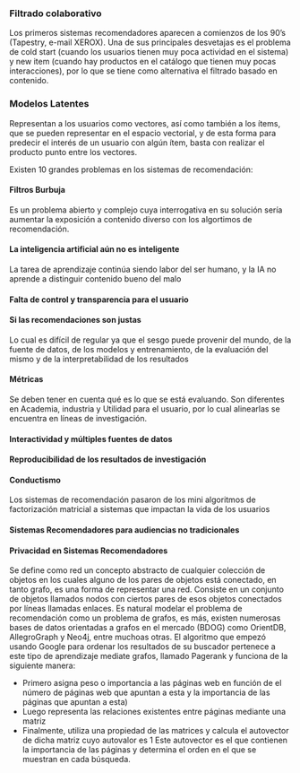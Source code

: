 


### Filtrado colaborativo
Los primeros sistemas recomendadores aparecen a comienzos de los 90’s (Tapestry, e-mail XEROX). Una de sus principales desvetajas es el problema de cold start (cuando los usuarios tienen muy poca actividad en el sistema) y new item (cuando hay productos en el catálogo que tienen muy pocas interacciones), por lo que se tiene como alternativa el filtrado basado en contenido.

### Modelos Latentes
Representan a los usuarios como vectores, así como también a los ítems, que se pueden representar en el espacio vectorial, y de esta forma para predecir el interés de un usuario con algún ítem, basta con realizar el producto punto entre los vectores.

Existen 10 grandes problemas en los sistemas de recomendación:
#### Filtros Burbuja
Es un problema abierto y complejo cuya interrogativa en su solución sería aumentar la exposición a contenido diverso con los algortimos de recomendación.
#### La inteligencia artificial aún no es inteligente
La tarea de aprendizaje continúa siendo labor del ser humano, y la IA no aprende a distinguir contenido bueno del malo
#### Falta de control y transparencia para el usuario
#### Si las recomendaciones son justas
Lo cual es difícil de regular ya que el sesgo puede provenir del mundo, de la fuente de datos, de los modelos y entrenamiento, de la evaluación del mismo y de la interpretabilidad de los resultados
#### Métricas
Se deben tener en cuenta qué es lo que se está evaluando. Son diferentes en Academia, industria y Utilidad para el usuario, por lo cual alinearlas se encuentra en líneas de investigación.
#### Interactividad y múltiples fuentes de datos
#### Reproducibilidad de los resultados de investigación
#### Conductismo
Los sistemas de recomendación pasaron de los mini algoritmos de factorización matricial a sistemas que impactan la vida de los usuarios
#### Sistemas Recomendadores para audiencias no tradicionales
#### Privacidad en Sistemas Recomendadores

Se define como red un concepto abstracto de cualquier colección de objetos en los cuales alguno de los pares de objetos está conectado, en tanto grafo, es una forma de representar una red. Consiste en un conjunto de objetos llamados nodos con ciertos pares de esos objetos conectados por líneas llamadas enlaces.
Es natural modelar el problema de recomendación como un problema de grafos, es más, existen numerosas bases de datos orientadas a grafos en el mercado (BDOG) como OrientDB, AllegroGraph y Neo4j, entre muchoas otras.
El algoritmo que empezó usando Google para ordenar los resultados de su buscador pertenece a este tipo de aprendizaje mediate grafos, llamado Pagerank y funciona de la siguiente manera:
-	Primero asigna peso o importancia a las páginas web en función de el número de páginas web que apuntan a esta y la importancia de las páginas que apuntan a esta)
-	Luego representa las relaciones existentes entre páginas mediante una matriz
-	Finalmente, utiliza una propiedad de las matrices y calcula el autovector de dicha matriz cuyo autovalor es 1
Este autovector es el que contienen la importancia de las páginas y determina el orden en el que se muestran en cada búsqueda.


